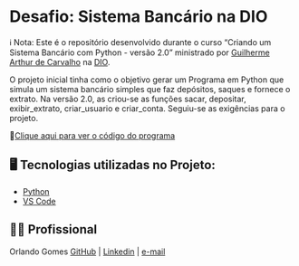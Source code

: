 # Desafio: Sistema Bancário na DIO

ℹ️ Nota: Este é o repositório desenvolvido durante o curso “Criando um Sistema Bancário com Python - versão 2.0” ministrado por [Guilherme Arthur de Carvalho](https://www.linkedin.com/in/decarvalhogui/) na [DIO](https://web.dio.me).

O projeto inicial tinha como o objetivo gerar um Programa em Python que simula um sistema bancário simples que faz depósitos, saques e fornece o extrato. Na versão 2.0, as criou-se as funções sacar, depositar, exibir_extrato, criar_usuario e criar_conta. Seguiu-se as exigências para o projeto.

📒[Clique aqui para ver o código do programa](https://github.com/orlandoabreugomes/sistema-bancario-dio-versao-2/blob/main/sistema_bancario_v_2.py)

## 🖥️ Tecnologias utilizadas no Projeto:

* [Python](https://www.python.org/)
* [VS Code](https://code.visualstudio.com/)



## 🙍🏽 Profissional
Orlando Gomes
[GitHub](https://github.com/orlandoabreugomes) | [Linkedin](https://www.linkedin.com/in/orlandoabreugomes/) | [e-mail](mailto:gomes.oa@gmail.com)

